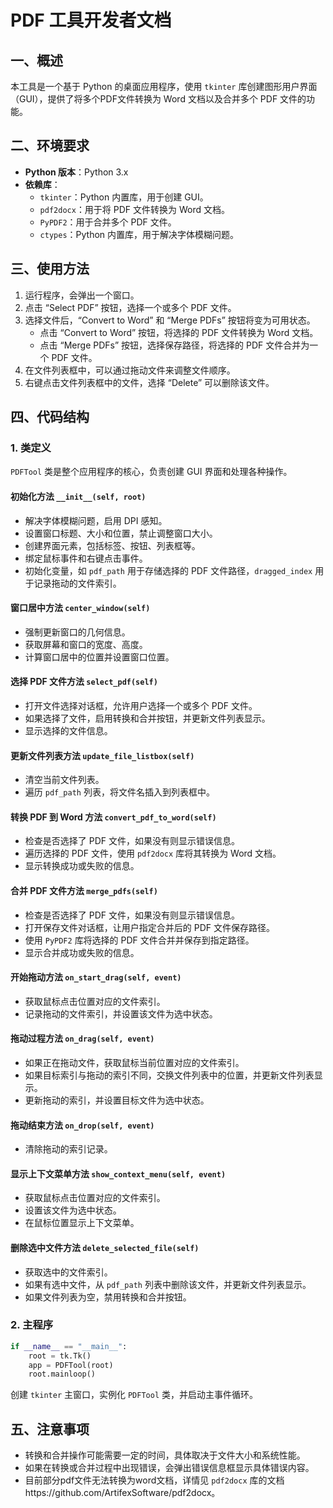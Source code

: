 # PDF 工具开发者文档

## 一、概述
本工具是一个基于 Python 的桌面应用程序，使用 `tkinter` 库创建图形用户界面（GUI），提供了将多个PDF文件转换为 Word 文档以及合并多个 PDF 文件的功能。

## 二、环境要求
- **Python 版本**：Python 3.x
- **依赖库**：
  - `tkinter`：Python 内置库，用于创建 GUI。
  - `pdf2docx`：用于将 PDF 文件转换为 Word 文档。
  - `PyPDF2`：用于合并多个 PDF 文件。
  - `ctypes`：Python 内置库，用于解决字体模糊问题。

## 三、使用方法
1. 运行程序，会弹出一个窗口。
2. 点击 “Select PDF” 按钮，选择一个或多个 PDF 文件。
3. 选择文件后，“Convert to Word” 和 “Merge PDFs” 按钮将变为可用状态。
    - 点击 “Convert to Word” 按钮，将选择的 PDF 文件转换为 Word 文档。
    - 点击 “Merge PDFs” 按钮，选择保存路径，将选择的 PDF 文件合并为一个 PDF 文件。
4. 在文件列表框中，可以通过拖动文件来调整文件顺序。
5. 右键点击文件列表框中的文件，选择 “Delete” 可以删除该文件。
   

## 四、代码结构
### 1. 类定义
`PDFTool` 类是整个应用程序的核心，负责创建 GUI 界面和处理各种操作。

#### 初始化方法 `__init__(self, root)`
- 解决字体模糊问题，启用 DPI 感知。
- 设置窗口标题、大小和位置，禁止调整窗口大小。
- 创建界面元素，包括标签、按钮、列表框等。
- 绑定鼠标事件和右键点击事件。
- 初始化变量，如 `pdf_path` 用于存储选择的 PDF 文件路径，`dragged_index` 用于记录拖动的文件索引。

#### 窗口居中方法 `center_window(self)`
- 强制更新窗口的几何信息。
- 获取屏幕和窗口的宽度、高度。
- 计算窗口居中的位置并设置窗口位置。

#### 选择 PDF 文件方法 `select_pdf(self)`
- 打开文件选择对话框，允许用户选择一个或多个 PDF 文件。
- 如果选择了文件，启用转换和合并按钮，并更新文件列表显示。
- 显示选择的文件信息。

#### 更新文件列表方法 `update_file_listbox(self)`
- 清空当前文件列表。
- 遍历 `pdf_path` 列表，将文件名插入到列表框中。

#### 转换 PDF 到 Word 方法 `convert_pdf_to_word(self)`
- 检查是否选择了 PDF 文件，如果没有则显示错误信息。
- 遍历选择的 PDF 文件，使用 `pdf2docx` 库将其转换为 Word 文档。
- 显示转换成功或失败的信息。

#### 合并 PDF 文件方法 `merge_pdfs(self)`
- 检查是否选择了 PDF 文件，如果没有则显示错误信息。
- 打开保存文件对话框，让用户指定合并后的 PDF 文件保存路径。
- 使用 `PyPDF2` 库将选择的 PDF 文件合并并保存到指定路径。
- 显示合并成功或失败的信息。

#### 开始拖动方法 `on_start_drag(self, event)`
- 获取鼠标点击位置对应的文件索引。
- 记录拖动的文件索引，并设置该文件为选中状态。

#### 拖动过程方法 `on_drag(self, event)`
- 如果正在拖动文件，获取鼠标当前位置对应的文件索引。
- 如果目标索引与拖动的索引不同，交换文件列表中的位置，并更新文件列表显示。
- 更新拖动的索引，并设置目标文件为选中状态。

#### 拖动结束方法 `on_drop(self, event)`
- 清除拖动的索引记录。

#### 显示上下文菜单方法 `show_context_menu(self, event)`
- 获取鼠标点击位置对应的文件索引。
- 设置该文件为选中状态。
- 在鼠标位置显示上下文菜单。

#### 删除选中文件方法 `delete_selected_file(self)`
- 获取选中的文件索引。
- 如果有选中文件，从 `pdf_path` 列表中删除该文件，并更新文件列表显示。
- 如果文件列表为空，禁用转换和合并按钮。

### 2. 主程序
```python
if __name__ == "__main__":
    root = tk.Tk()
    app = PDFTool(root)
    root.mainloop()
```
创建 `tkinter` 主窗口，实例化 `PDFTool` 类，并启动主事件循环。


## 五、注意事项
- 转换和合并操作可能需要一定的时间，具体取决于文件大小和系统性能。
- 如果在转换或合并过程中出现错误，会弹出错误信息框显示具体错误内容。
- 目前部分pdf文件无法转换为word文档，详情见 `pdf2docx` 库的文档https://github.com/ArtifexSoftware/pdf2docx。

